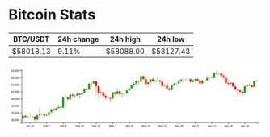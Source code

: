 # Bitcoin Stats

BTC/USDT|24h change|24h high|24h low|
|---|---|---|---|
|$58018.13|9.11%|$58088.00|$53127.43|

<img src="./chart.svg">

